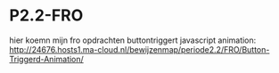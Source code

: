 # P2.2-FRO
hier koemn mijn fro opdrachten
buttontriggert javascript animation: http://24676.hosts1.ma-cloud.nl/bewijzenmap/periode2.2/FRO/Button-Triggerd-Animation/
